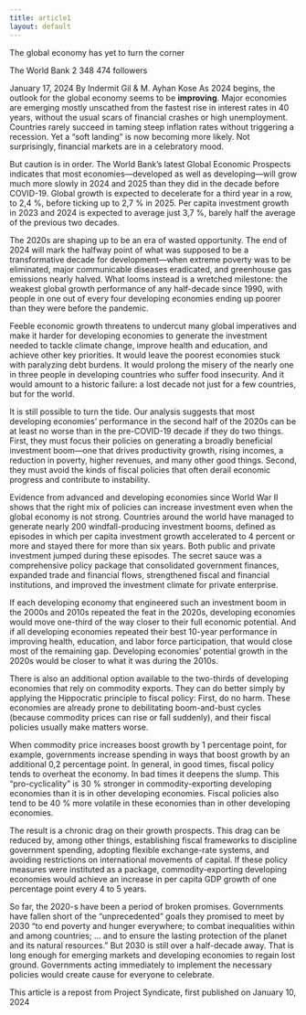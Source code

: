 ```yaml
---
title: article1
layout: default
---
```


The global economy has yet to turn the corner

The World Bank
2 348 474 followers


January 17, 2024
By Indermit Gil & M. Ayhan Kose 
As 2024 begins, the outlook for the global economy seems to be **improving**. Major economies are emerging mostly unscathed from the fastest rise in interest rates in 40 years, without the usual scars of financial crashes or high unemployment. Countries rarely succeed in taming steep inflation rates without triggering a recession. Yet a “soft landing” is now becoming more likely. Not surprisingly, financial markets are in a celebratory mood. 

But caution is in order. The World Bank’s latest Global Economic Prospects indicates that most economies—developed as well as developing—will grow much more slowly in 2024 and 2025 than they did in the decade before COVID-19. Global growth is expected to decelerate for a third year in a row, to 2,4 %, before ticking up to 2,7 % in 2025.  Per capita investment growth in 2023 and 2024 is expected to average just 3,7 %, barely half the average of the previous two decades. 

The 2020s are shaping up to be an era of wasted opportunity.  The end of 2024 will mark the halfway point of what was supposed to be a transformative decade for development—when extreme poverty was to be eliminated, major communicable diseases eradicated, and greenhouse gas emissions nearly halved. What looms instead is a wretched milestone: the weakest global growth performance of any half-decade since 1990, with people in one out of every four developing economies ending up poorer than they were before the pandemic. 

Feeble economic growth threatens to undercut many global imperatives and make it harder for developing economies to generate the investment needed to tackle climate change, improve health and education, and achieve other key priorities. It would leave the poorest economies stuck with paralyzing debt burdens. It would prolong the misery of the nearly one in three people in developing countries who suffer food insecurity. And it would amount to a historic failure: a lost decade not just for a few countries, but for the world. 

It is still possible to turn the tide. Our analysis suggests that most developing economies’ performance in the second half of the 2020s can be at least no worse than in the pre-COVID-19 decade if they do two things. First, they must focus their policies on generating a broadly beneficial investment boom—one that drives productivity growth, rising incomes, a reduction in poverty, higher revenues, and many other good things. Second, they must avoid the kinds of fiscal policies that often derail economic progress and contribute to instability. 

Evidence from advanced and developing economies since World War II shows that the right mix of policies can increase investment even when the global economy is not strong. Countries around the world have managed to generate nearly 200 windfall-producing investment booms, defined as episodes in which per capita investment growth accelerated to 4 percent or more and stayed there for more than six years. Both public and private investment jumped during these episodes. The secret sauce was a comprehensive policy package that consolidated government finances, expanded trade and financial flows, strengthened fiscal and financial institutions, and improved the investment climate for private enterprise. 

If each developing economy that engineered such an investment boom in the 2000s and 2010s repeated the feat in the 2020s, developing economies would move one-third of the way closer to their full economic potential. And if all developing economies repeated their best 10-year performance in improving health, education, and labor force participation, that would close most of the remaining gap. Developing economies’ potential growth in the 2020s would be closer to what it was during the 2010s. 

There is also an additional option available to the two-thirds of developing economies that rely on commodity exports. They can do better simply by applying the Hippocratic principle to fiscal policy: First, do no harm. These economies are already prone to debilitating boom-and-bust cycles (because commodity prices can rise or fall suddenly), and their fiscal policies usually make matters worse.

 When commodity price increases boost growth by 1 percentage point, for example, governments increase spending in ways that boost growth by an additional 0,2 percentage point. In general, in good times, fiscal policy tends to overheat the economy. In bad times it deepens the slump. This “pro-cyclicality” is 30 % stronger in commodity-exporting developing economies than it is in other developing economies. Fiscal policies also tend to be 40 % more volatile in these economies than in other developing economies. 

The result is a chronic drag on their growth prospects. This drag can be reduced by, among other things, establishing fiscal frameworks to discipline government spending, adopting flexible exchange-rate systems, and avoiding restrictions on international movements of capital. If these policy measures were instituted as a package, commodity-exporting developing economies would achieve an increase in per capita GDP growth of one percentage point every 4 to 5 years. 

So far, the 2020-s have been a period of broken promises. Governments have fallen short of the “unprecedented” goals they promised to meet by 2030 “to end poverty and hunger everywhere; to combat inequalities within and among countries; … and to ensure the lasting protection of the planet and its natural resources.” But 2030 is still over a half-decade away. That is long enough for emerging markets and developing economies to regain lost ground.  Governments acting immediately to implement the necessary policies would create cause for everyone to celebrate. 

 

This article is a repost from Project Syndicate, first published on January 10, 2024

